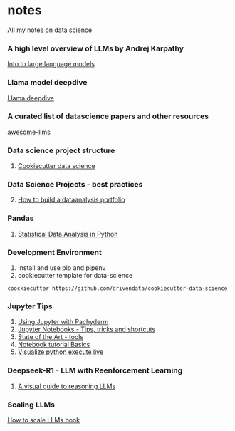 # notes
All my notes on data science

### A high level overview of LLMs by Andrej Karpathy
[Into to large language models](https://youtu.be/zjkBMFhNj_g?si=1GT424k7ASLI_xkw)

### Llama model deepdive
[Llama deepdive](https://github.com/therealoliver/Deepdive-llama3-from-scratch?tab=readme-ov-file#build-the-first-transformer-block)

### A curated list of datascience papers and other resources
[awesome-llms](https://github.com/Hannibal046/Awesome-LLM)

### Data science project structure
1. [Cookiecutter data science](https://drivendata.github.io/cookiecutter-data-science/)

### Data Science Projects - best practices
2. [How to build a dataanalysis portfolio](https://blog.udacity.com/2016/02/how-to-build-a-data-analysis-portfolio-that-will-get-you-hired.html)

### Pandas 
1. [Statistical Data Analysis in Python](https://github.com/fonnesbeck/statistical-analysis-python-tutorial)

### Development Environment
1. Install and use pip and pipenv 
2. cookiecutter template for data-science
```
coockiecutter https://github.com/drivendata/cookiecutter-data-science
```

### Jupyter Tips 
1. [Using Jupyter with Pachyderm](https://medium.com/pachyderm-data/jupyter-pachyderm-part-1-exploring-and-understanding-historical-analyses-2a37e56c6578)
2. [Jupyter Notebooks - Tips, tricks and shortcuts](https://www.dataquest.io/blog/jupyter-notebook-tips-tricks-shortcuts/)
3. [State of the Art - tools](https://md.ekstrandom.net/blog/2016/12/tools)
4. [Notebook tutorial Basics](https://www.dataquest.io/blog/jupyter-notebook-tutorial/)
5. [Visualize python execute live](http://www.pythontutor.com/)

### Deepseek-R1 - LLM with Reenforcement Learning
1. [A visual guide to reasoning LLMs](https://newsletter.maartengrootendorst.com/p/a-visual-guide-to-reasoning-llms)

### Scaling LLMs
[How to scale LLMs book](https://jax-ml.github.io/scaling-book/)
